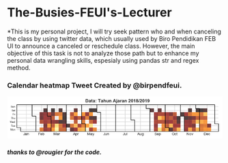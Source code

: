 The-Busies-FEUI's-Lecturer
==========================

\*This is my personal project, I will try seek pattern who and when canceling
the class by using twitter data, which usually used by Biro Pendidikan FEB UI to
announce a canceled or reschedule class. However, the main objective of this
task is not to analyze those path but to enhance my personal data wrangling
skills, espesialy using pandas str and regex method.

### Calendar heatmap **Tweet Created** by @birpendfeui.
![](tweet%20birpend%20heatmap.png)

##### thanks to @rougier for the code.
